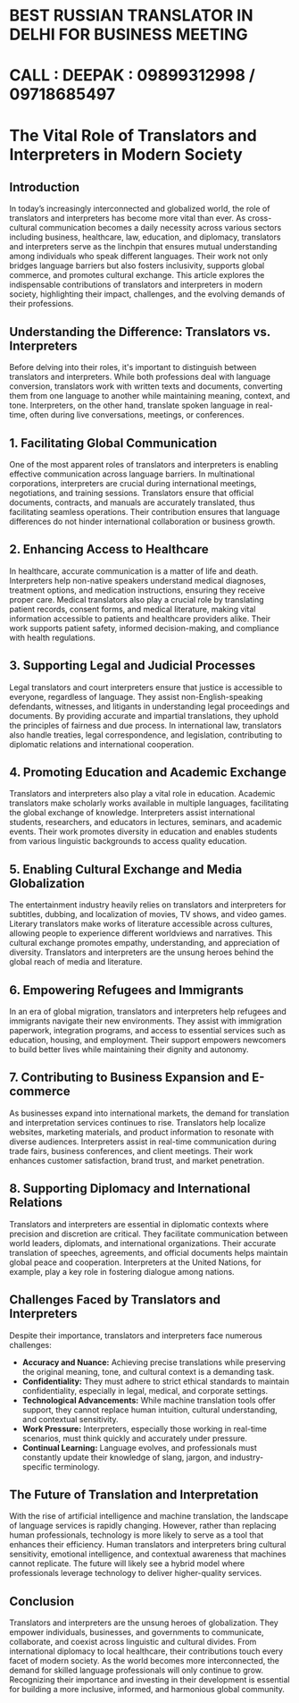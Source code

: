 # BEST RUSSIAN TRANSLATOR IN DELHI FOR BUSINESS MEETING

# CALL : DEEPAK : 09899312998 / 09718685497
# The Vital Role of Translators and Interpreters in Modern Society

## Introduction
In today’s increasingly interconnected and globalized world, the role of translators and interpreters has become more vital than ever. As cross-cultural communication becomes a daily necessity across various sectors including business, healthcare, law, education, and diplomacy, translators and interpreters serve as the linchpin that ensures mutual understanding among individuals who speak different languages. Their work not only bridges language barriers but also fosters inclusivity, supports global commerce, and promotes cultural exchange. This article explores the indispensable contributions of translators and interpreters in modern society, highlighting their impact, challenges, and the evolving demands of their professions.

## Understanding the Difference: Translators vs. Interpreters
Before delving into their roles, it's important to distinguish between translators and interpreters. While both professions deal with language conversion, translators work with written texts and documents, converting them from one language to another while maintaining meaning, context, and tone. Interpreters, on the other hand, translate spoken language in real-time, often during live conversations, meetings, or conferences.

## 1. Facilitating Global Communication
One of the most apparent roles of translators and interpreters is enabling effective communication across language barriers. In multinational corporations, interpreters are crucial during international meetings, negotiations, and training sessions. Translators ensure that official documents, contracts, and manuals are accurately translated, thus facilitating seamless operations. Their contribution ensures that language differences do not hinder international collaboration or business growth.

## 2. Enhancing Access to Healthcare
In healthcare, accurate communication is a matter of life and death. Interpreters help non-native speakers understand medical diagnoses, treatment options, and medication instructions, ensuring they receive proper care. Medical translators also play a crucial role by translating patient records, consent forms, and medical literature, making vital information accessible to patients and healthcare providers alike. Their work supports patient safety, informed decision-making, and compliance with health regulations.

## 3. Supporting Legal and Judicial Processes
Legal translators and court interpreters ensure that justice is accessible to everyone, regardless of language. They assist non-English-speaking defendants, witnesses, and litigants in understanding legal proceedings and documents. By providing accurate and impartial translations, they uphold the principles of fairness and due process. In international law, translators also handle treaties, legal correspondence, and legislation, contributing to diplomatic relations and international cooperation.

## 4. Promoting Education and Academic Exchange
Translators and interpreters also play a vital role in education. Academic translators make scholarly works available in multiple languages, facilitating the global exchange of knowledge. Interpreters assist international students, researchers, and educators in lectures, seminars, and academic events. Their work promotes diversity in education and enables students from various linguistic backgrounds to access quality education.

## 5. Enabling Cultural Exchange and Media Globalization
The entertainment industry heavily relies on translators and interpreters for subtitles, dubbing, and localization of movies, TV shows, and video games. Literary translators make works of literature accessible across cultures, allowing people to experience different worldviews and narratives. This cultural exchange promotes empathy, understanding, and appreciation of diversity. Translators and interpreters are the unsung heroes behind the global reach of media and literature.

## 6. Empowering Refugees and Immigrants
In an era of global migration, translators and interpreters help refugees and immigrants navigate their new environments. They assist with immigration paperwork, integration programs, and access to essential services such as education, housing, and employment. Their support empowers newcomers to build better lives while maintaining their dignity and autonomy.

## 7. Contributing to Business Expansion and E-commerce
As businesses expand into international markets, the demand for translation and interpretation services continues to rise. Translators help localize websites, marketing materials, and product information to resonate with diverse audiences. Interpreters assist in real-time communication during trade fairs, business conferences, and client meetings. Their work enhances customer satisfaction, brand trust, and market penetration.

## 8. Supporting Diplomacy and International Relations
Translators and interpreters are essential in diplomatic contexts where precision and discretion are critical. They facilitate communication between world leaders, diplomats, and international organizations. Their accurate translation of speeches, agreements, and official documents helps maintain global peace and cooperation. Interpreters at the United Nations, for example, play a key role in fostering dialogue among nations.

## Challenges Faced by Translators and Interpreters
Despite their importance, translators and interpreters face numerous challenges:

- **Accuracy and Nuance:** Achieving precise translations while preserving the original meaning, tone, and cultural context is a demanding task.
- **Confidentiality:** They must adhere to strict ethical standards to maintain confidentiality, especially in legal, medical, and corporate settings.
- **Technological Advancements:** While machine translation tools offer support, they cannot replace human intuition, cultural understanding, and contextual sensitivity.
- **Work Pressure:** Interpreters, especially those working in real-time scenarios, must think quickly and accurately under pressure.
- **Continual Learning:** Language evolves, and professionals must constantly update their knowledge of slang, jargon, and industry-specific terminology.

## The Future of Translation and Interpretation
With the rise of artificial intelligence and machine translation, the landscape of language services is rapidly changing. However, rather than replacing human professionals, technology is more likely to serve as a tool that enhances their efficiency. Human translators and interpreters bring cultural sensitivity, emotional intelligence, and contextual awareness that machines cannot replicate. The future will likely see a hybrid model where professionals leverage technology to deliver higher-quality services.

## Conclusion
Translators and interpreters are the unsung heroes of globalization. They empower individuals, businesses, and governments to communicate, collaborate, and coexist across linguistic and cultural divides. From international diplomacy to local healthcare, their contributions touch every facet of modern society. As the world becomes more interconnected, the demand for skilled language professionals will only continue to grow. Recognizing their importance and investing in their development is essential for building a more inclusive, informed, and harmonious global community.


